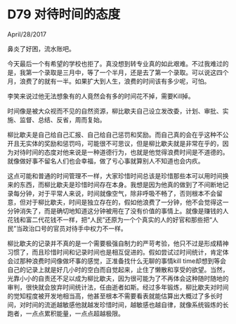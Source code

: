 # D79 对待时间的态度
April/28/2017

鼻炎了好困，流水账吧。

今天最后一个有希望的学校也拒了。真没想到转专业真的如此艰难。不过我难过的是，我第一个录取是三月中，等了一个半月，还是去了第一个录取。可以说这四个月，浪费了的就有一半。如果扩大到人生，浪费的时间该有多少呢，可怕。

李笑来说过他无法想象有的人竟然会有多的时间花不掉，需要Kill掉。

时间像是被大众视而不见的自然资源，柳比歇夫自己设立发改委，计划、审批、实施、监督、总结、反省，周而复始。

柳比歇夫是自己给自己汇报、自己给自己惩罚和奖励。而自己真的会在乎这种不公开且无实体的奖励和惩罚吗，可能很不可思议，但是柳比歇夫就是非常在乎的，因为对待时间的态度对他来说是一种道德行为，也就是他觉得浪费时间是不道德的。就像做好事不留名人们也会幸福，做了亏心事就算别人不知道也会内疚。

这点可能和普通的时间管理不一样，大家珍惜时间总该是珍惜那些本可以用时间换来的东西，而柳比歇夫是珍惜时间存在本身。我想是因为他真的做到了不间断地记录每分钟，对于平常人来说，时间就像空气，除非呼吸不畅了，否则根本不会留意，但对于柳比歇夫，时间是独立存在的，假如他浪费了一分钟，他不会觉得这一分钟消失了，而是确切地知道这分钟被用在了没有价值的事情上。就像是赚钱的人花钱和富二代花钱不一样，把“人民”还原为一个个真实的人的好官和那些把“人民”当政治口号的官员对待手中权力不一样。

柳比歇夫的记录并不真的是一个需要极强自制力的严苛考验，他只不过是形成精神习惯了，而且珍惜时间和记录时间也是相互促进的。假如尝试过时间统计，肯定体会过那种浪费时间像做坏事的感觉，正准备找什么无聊的事情kill time却想到等会自己的记录上就是好几小时的空白而自觉起来，止住了懒散和享受的欲望。当然，光靠小小的自责还不足以成为柳比歇夫，因为很可能为了不再体会这种随时随地的审判，很快就会放弃时间统计法，任由逝者如斯。经过多年锻炼，柳比歇夫对时间的觉知程度被开发地相当高，他甚至根本不需要看表就能估算出大概过了多长时间，对时间的流逝越敏感他就越发珍惜时间，越敏感也越自律，就像系统锻炼的长跑者，一点点累积能量，一点点超越极限。

